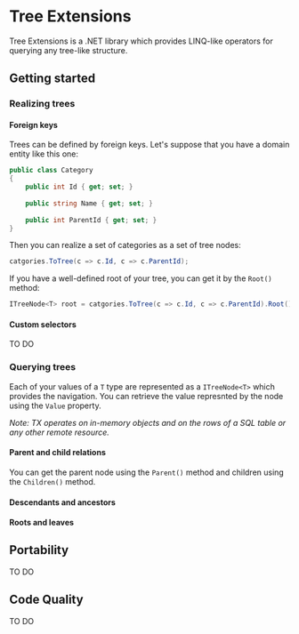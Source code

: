 # Tree Extensions
Tree Extensions is a .NET library which provides LINQ-like operators for querying any tree-like structure.
 
## Getting started

### Realizing trees

#### Foreign keys
Trees can be defined by foreign keys. Let's suppose that you have a domain entity like this one:
```C#
public class Category
{
    public int Id { get; set; }
    
    public string Name { get; set; }
    
    public int ParentId { get; set; }
}
```

Then you can realize a set of categories as a set of tree nodes:
```C#
catgories.ToTree(c => c.Id, c => c.ParentId);
```

If you have a well-defined root of your tree, you can get it by the ```Root()``` method:
```C#
ITreeNode<T> root = catgories.ToTree(c => c.Id, c => c.ParentId).Root();
```

#### Custom selectors
TO DO

### Querying trees
Each of your values of a ```T``` type are represented as a ```ITreeNode<T>``` which provides the navigation. You can retrieve the value represnted by the node using the ```Value``` property.

*Note: TX operates on in-memory objects and on the rows of a SQL table or any other remote resource.*

#### Parent and child relations
You can get the parent node using the ```Parent()``` method and children using the ```Children()``` method.

#### Descendants and ancestors


#### Roots and leaves

## Portability
TO DO

## Code Quality
TO DO
